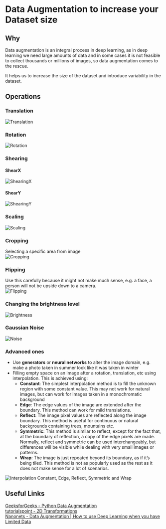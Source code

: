# Data Augmentation to increase your Dataset size

## Why

Data augmentation is an integral process in deep learning, as in deep learning we need large amounts of data and in some cases it is not feasible to collect thousands or millions of images, so data augmentation comes to the rescue.

It helps us to increase the size of the dataset and introduce variability in the dataset.

## Operations

### **Translation**   
![Translation](Translation.png)

### **Rotation**   
![Rotation](Rotation.png)

### **Shearing**

#### ShearX
![ShearingX](ShearX.png)

#### ShearY
![ShearingY](ShearY.png)

### **Scaling**
![Scaling](Scale.png)

### **Cropping**
Selecting a specific area from image   
![Cropping](Cropping.png)

### **Flipping**
Use this carefully because it might not make much sense, e.g. a face, a person will not be upside down to a camera.   
![Flipping](Flip.png)

### **Changing** the brightness level
![Brightness](Brightness.png)

### **Gaussian** Noise
![Noise](Noise.png)


### **Advanced ones**

- Use **generators** or **neural networks** to alter the image domain, e.g. make a photo taken in summer look like it was taken in winter
- Filling empty space on an image after a rotation, translation, etc using interpolation. This is achieved using:
  - **Constant**: The simplest interpolation method is to fill the unknown region with some constant value. This may not work for natural images, but can work for images taken in a monochromatic background
  - **Edge**: The edge values of the image are extended after the boundary. This method can work for mild translations.
  - **Reflect**: The image pixel values are reflected along the image boundary. This method is useful for continuous or natural backgrounds containing trees, mountains etc.
  - **Symmetric**: This method is similar to reflect, except for the fact that, at the boundary of reflection, a copy of the edge pixels are made. Normally, reflect and symmetric can be used interchangeably, but differences will be visible while dealing with very small images or patterns.
  - **Wrap**: The image is just repeated beyond its boundary, as if it’s being tiled. This method is not as popularly used as the rest as it does not make sense for a lot of scenarios.

![Interpolation](Interpolation.jpeg)
Constant, Edge, Reflect, Symmetric and Wrap

## Useful Links

[GeeksforGeeks - Python Data Augmentation](https://www.geeksforgeeks.org/python-data-augmentation/)   
[tutorialspoint - 2D Transformations](https://www.tutorialspoint.com/computer_graphics/2d_transformation.htm)   
[Nanonets - Data Augmentation | How to use Deep Learning when you have Limited Data](https://nanonets.com/blog/data-augmentation-how-to-use-deep-learning-when-you-have-limited-data-part-2/)